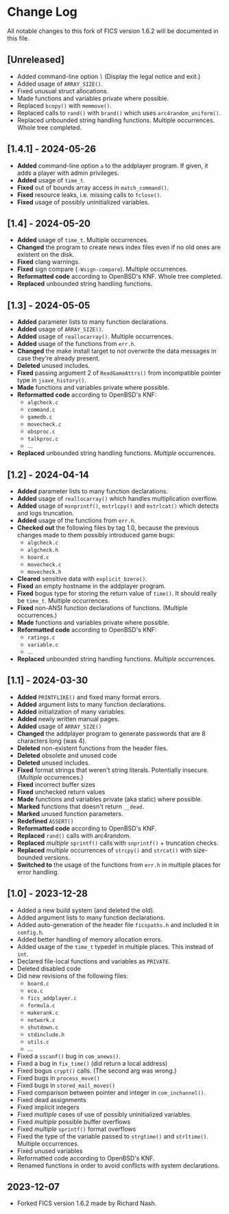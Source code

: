 # Change Log #

All notable changes to this fork of FICS version 1.6.2 will be
documented in this file.

## [Unreleased] ##
- Added command-line option `l` (Display the legal notice and exit.)
- Added usage of `ARRAY_SIZE()`.
- Fixed unusual struct allocations.
- Made functions and variables private where possible.
- Replaced `bcopy()` with `memmove()`.
- Replaced calls to `rand()` with `brand()` which uses
  `arc4random_uniform()`.
- Replaced unbounded string handling functions. Multiple
  occurrences. Whole tree completed.

## [1.4.1] - 2024-05-26 ##
- **Added** command-line option `a` to the addplayer program. If given, it
  adds a player with admin privileges.
- **Added** usage of `time_t`.
- **Fixed** out of bounds array access in `match_command()`.
- **Fixed** resource leaks, i.e. missing calls to `fclose()`.
- **Fixed** usage of possibly uninitialized variables.

## [1.4] - 2024-05-20 ##
- **Added** usage of `time_t`. Multiple occurrences.
- **Changed** the program to create news index files even if no old ones
  are existent on the disk.
- **Fixed** clang warnings.
- **Fixed** sign compare (`-Wsign-compare`). Multiple occurrences.
- **Reformatted code** according to OpenBSD's KNF. Whole tree completed.
- **Replaced** unbounded string handling functions.

## [1.3] - 2024-05-05 ##
- **Added** parameter lists to many function declarations.
- **Added** usage of `ARRAY_SIZE()`.
- **Added** usage of `reallocarray()`. Multiple occurrences.
- **Added** usage of the functions from `err.h`.
- **Changed** the make install target to not overwrite the data messages
  in case they're already present.
- **Deleted** unused includes.
- **Fixed** passing argument 2 of `ReadGameAttrs()` from incompatible
  pointer type in `jsave_history()`.
- **Made** functions and variables private where possible.
- **Reformatted code** according to OpenBSD's KNF:
  - `algcheck.c`
  - `command.c`
  - `gamedb.c`
  - `movecheck.c`
  - `obsproc.c`
  - `talkproc.c`
  - ...
- **Replaced** unbounded string handling functions. _Multiple_
  occurrences.

## [1.2] - 2024-04-14 ##
- **Added** parameter lists to many function declarations.
- **Added** usage of `reallocarray()` which handles multiplication
  overflow.
- **Added** usage of `msnprintf()`, `mstrlcpy()` and `mstrlcat()` which
  detects and logs truncation.
- **Added** usage of the functions from `err.h`.
- **Checked out** the following files by tag 1.0, because the previous
  changes made to them possibly introduced game bugs:
  - `algcheck.c`
  - `algcheck.h`
  - `board.c`
  - `movecheck.c`
  - `movecheck.h`
- **Cleared** sensitive data with `explicit_bzero()`.
- **Fixed** an empty hostname in the addplayer program.
- **Fixed** bogus type for storing the return value of `time()`. It should
  really be `time_t`. Multiple occurrences.
- **Fixed** non-ANSI function declarations of functions. (Multiple
  occurrences.)
- **Made** functions and variables private where possible.
- **Reformatted code** according to OpenBSD's KNF:
  - `ratings.c`
  - `variable.c`
  - ...
- **Replaced** unbounded string handling functions. _Multiple_
  occurrences.

## [1.1] - 2024-03-30 ##
- **Added** `PRINTFLIKE()` and fixed many format errors.
- **Added** argument lists to many function declarations.
- **Added** initialization of many variables.
- **Added** newly written manual pages.
- **Added** usage of `ARRAY_SIZE()`
- **Changed** the addplayer program to generate passwords that are 8
  characters long (was 4).
- **Deleted** non-existent functions from the header files.
- **Deleted** obsolete and unused code
- **Deleted** unused includes.
- **Fixed** format strings that weren't string literals. Potentially
  insecure. (_Multiple_ occurrences.)
- **Fixed** incorrect buffer sizes
- **Fixed** unchecked return values
- **Made** functions and variables private (aka static) where possible.
- **Marked** functions that doesn't return `__dead`.
- **Marked** unused function parameters.
- **Redefined** `ASSERT()`
- **Reformatted code** according to OpenBSD's KNF.
- **Replaced** `rand()` calls with arc4random.
- **Replaced** _multiple_ `sprintf()` calls with `snprintf()` + truncation
  checks.
- **Replaced** _multiple_ occurrences of `strcpy()` and `strcat()` with
  size-bounded versions.
- **Switched to** the usage of the functions from `err.h` in multiple
  places for error handling.

## [1.0] - 2023-12-28 ##
- Added a new build system (and deleted the old).
- Added argument lists to many function declarations.
- Added auto-generation of the header file `ficspaths.h` and included
  it in `config.h`.
- Added better handling of memory allocation errors.
- Added usage of the `time_t` typedef in multiple places. This instead
  of `int`.
- Declared file-local functions and variables as `PRIVATE`.
- Deleted disabled code
- Did new revisions of the following files:
  - `board.c`
  - `eco.c`
  - `fics_addplayer.c`
  - `formula.c`
  - `makerank.c`
  - `network.c`
  - `shutdown.c`
  - `stdinclude.h`
  - `utils.c`
  - ...
- Fixed a `sscanf()` bug in `com_anews()`.
- Fixed a bug in `fix_time()` (did return a local address)
- Fixed bogus `crypt()` calls. (The second arg was wrong.)
- Fixed bugs in `process_move()`
- Fixed bugs in `stored_mail_moves()`
- Fixed comparison between pointer and integer in `com_inchannel()`.
- Fixed dead assignments
- Fixed implicit integers
- Fixed _multiple_ cases of use of possibly uninitialized variables.
- Fixed _multiple_ possible buffer overflows
- Fixed _multiple_ `sprintf()` format overflows
- Fixed the type of the variable passed to `strgtime()` and
  `strltime()`. Multiple occurrences.
- Fixed unused variables
- Reformatted code according to OpenBSD's KNF.
- Renamed functions in order to avoid conflicts with system
  declarations.

## 2023-12-07 ##
- Forked FICS version 1.6.2 made by Richard Nash.
